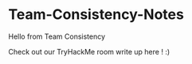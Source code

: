 # Team-Consistency-Notes
Hello from Team Consistency 

Check out our TryHackMe room write up here ! :) 
